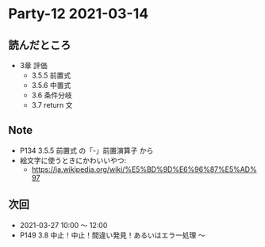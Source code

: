 # Party-12 2021-03-14
## 読んだところ
- 3章 評価
  - 3.5.5 前置式
  - 3.5.6 中置式
  - 3.6 条件分岐
  - 3.7 return 文

## Note
- P134 3.5.5 前置式 の「-」前置演算子 から
- 絵文字に使うときにかわいいやつ:
  - https://ja.wikipedia.org/wiki/%E5%BD%9D%E6%96%87%E5%AD%97

## 次回
- 2021-03-27 10:00 〜 12:00
- P149 3.8 中止！中止！間違い発見！あるいはエラー処理 〜
